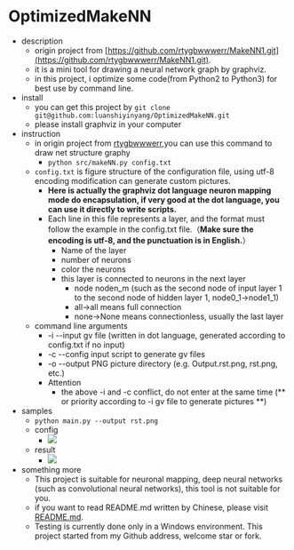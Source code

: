 # OptimizedMakeNN
- description
	- origin project from [https://github.com/rtygbwwwerr/MakeNN1.git](https://github.com/rtygbwwwerr/MakeNN1.git).
	- it is a mini tool for drawing a neural network graph by graphviz.
	- in this project, i optimize some code(from Python2 to Python3) for best use by command line.
- install
	- you can get this project by `git clone git@github.com:luanshiyinyang/OptimizedMakeNN.git`
	- please install graphviz in your computer
- instruction
	- in origin project from [rtygbwwwerr](https://github.com/rtygbwwwerr),you can use this command to draw net structure graphy
		- `python src/makeNN.py config.txt`
	- `config.txt` is figure structure of the configuration file, using utf-8 encoding modification can generate custom pictures.
		- **Here is actually the graphviz dot language neuron mapping mode do encapsulation, if very good at the dot language, you can use it directly to write scripts.**
		- Each line in this file represents a layer, and the format must follow the example in the config.txt file.（**Make sure the encoding is utf-8, and the punctuation is in English.**）
			- Name of the layer
			- number of neurons
			- color the neurons
			- this layer is connected to neurons in the next layer
				- node noden_m (such as the second node of input layer 1 to the second node of hidden layer 1, node0_1->node1_1)
				- all->all means full connection
				- none->None means connectionless, usually the last layer
	- command line arguments
		-  -i --input gv file (written in dot language, generated according to config.txt if no input)
		-  -c --config input script to generate gv files
		-  -o --output PNG picture directory (e.g. Output.rst.png, rst.png, etc.)
		- Attention
			- the above -i and -c conflict, do not enter at the same time (** or priority according to -i gv file to generate pictures **)
- samples
	- `python main.py --output rst.png`
	- config
		- ![](https://img-blog.csdnimg.cn/20190518132446125.png)
	- result
		- ![](https://img-blog.csdnimg.cn/20190518132505915.png)
- something more
	- This project is suitable for neuronal mapping, deep neural networks (such as convolutional neural networks), this tool is not suitable for you.
	- if you want to read README.md written by Chinese, please visit [README.md](https://github.com/luanshiyinyang/OptimizedMakeNN/blob/master/README-zh-cn.md).
	- Testing is currently done only in a Windows environment. This project started from my Github address, welcome star or fork.
